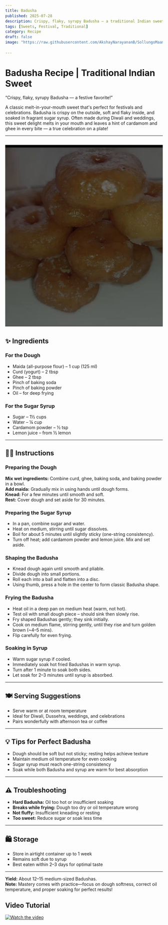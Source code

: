 ```yaml
---
title: Badusha  
published: 2025-07-28  
description: Crispy, flaky, syrupy Badusha — a traditional Indian sweet perfect for festivals and celebrations.  
tags: [Sweets, Festival, Traditional]  
category: Recipe  
draft: false  
image: "https://raw.githubusercontent.com/AkshayNarayananB/SollungoMaami/master/images/badusha.jpg"
  
---
```


#  Badusha Recipe | Traditional Indian Sweet

“Crispy, flaky, syrupy Badusha — a festive favorite!”

A classic melt-in-your-mouth sweet that's perfect for festivals and celebrations. Badusha is crispy on the outside, soft and flaky inside, and soaked in fragrant sugar syrup. Often made during Diwali and weddings, this sweet delight melts in your mouth and leaves a hint of cardamom and ghee in every bite — a true celebration on a plate!

---
![badusha](https://raw.githubusercontent.com/AkshayNarayananB/SollungoMaami/master/images/badusha.jpg)
---




## ✨ Ingredients

### For the Dough  
-  Maida (all-purpose flour) – 1 cup (125 ml)  
-  Curd (yogurt) – 2 tbsp  
-  Ghee – 2 tbsp  
-  Pinch of baking soda  
-  Pinch of baking powder  
-  Oil – for deep frying  

### For the Sugar Syrup  
-  Sugar – 1½ cups  
-  Water – ¼ cup  
-  Cardamom powder – ½ tsp  
-  Lemon juice – from ½ lemon  

---

## 👩‍🍳 Instructions

### Preparing the Dough  
**Mix wet ingredients:** Combine curd, ghee, baking soda, and baking powder in a bowl.  
**Add maida:** Gradually mix in using hands until dough forms.  
**Knead:** For a few minutes until smooth and soft.  
**Rest:** Cover dough and set aside for 30 minutes.

### Preparing the Sugar Syrup  
- In a pan, combine sugar and water.  
- Heat on medium, stirring until sugar dissolves.  
- Boil for about 5 minutes until slightly sticky (one-string consistency).  
- Turn off heat; add cardamom powder and lemon juice. Mix and set aside.

### Shaping the Badusha  
- Knead dough again until smooth and pliable.  
- Divide dough into small portions.  
- Roll each into a ball and flatten into a disc.  
- Using thumb, press a hole in the center to form classic Badusha shape.  

### Frying the Badusha  
- Heat oil in a deep pan on medium heat (warm, not hot).  
- Test oil with small dough piece – should sink then slowly rise.  
- Fry shaped Badushas gently; they sink initially.  
- Cook on medium flame, stirring gently, until they rise and turn golden brown (~4–5 mins).  
- Flip carefully for even frying.

### Soaking in Syrup  
- Warm sugar syrup if cooled.  
- Immediately soak hot fried Badushas in warm syrup.  
- Turn after 1 minute to soak both sides.  
- Let soak for 2–3 minutes until syrup is absorbed.

---

## 🍽️ Serving Suggestions

-  Serve warm or at room temperature  
-  Ideal for Diwali, Dussehra, weddings, and celebrations  
-  Pairs wonderfully with afternoon tea or coffee  

---

## 💡 Tips for Perfect Badusha

-  Dough should be soft but not sticky; resting helps achieve texture  
-  Maintain medium oil temperature for even cooking  
-  Sugar syrup must reach one-string consistency  
-  Soak while both Badusha and syrup are warm for best absorption  

---

## ⚠️ Troubleshooting

-  **Hard Badusha:** Oil too hot or insufficient soaking  
-  **Breaks while frying:** Dough too dry or oil temperature wrong  
-  **Not fluffy:** Insufficient kneading or resting  
-  **Too sweet:** Reduce sugar or soak less time  

---

## 🛍️ Storage

-  Store in airtight container up to 1 week  
-  Remains soft due to syrup  
-  Best eaten within 2–3 days for optimal taste  

---

**Yield:** About 12–15 medium-sized Badushas.  
**Note:** Mastery comes with practice—focus on dough softness, correct oil temperature, and proper soaking for perfect results!


## Video Tutorial

[![Watch the video](https://img.youtube.com/vi/68VOVjN1Fyg/0.jpg)](https://youtu.be/68VOVjN1Fyg?si=LRPfFVjnCiAbKgKM)
